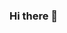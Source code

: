 ### Hi there 👋


<!--

I am a recent graduate from the Technical University of Munich specializing in Machine Learning. I am passionate about developing state-of-the-art AI-based solutions for Computer Vision, NLP as well as time series data. Feel free to reach out to me for any collaborations or possible opportunities.

- 🌱 I’m currently learning AWS Cloud Fundamentals.
- 👯 I’m looking to collaborate on Few Shot Learning, Self Supervised Model Training, and Multi-Modal Architectures.

**PSRahul/PSRahul** is a ✨ _special_ ✨ repository because its `README.md` (this file) appears on your GitHub profile.

Here are some ideas to get you started:

- 🔭 I’m currently working on ...
- 🌱 I’m currently learning ...
- 👯 I’m looking to collaborate on ...
- 🤔 I’m looking for help with ...
- 💬 Ask me about ...
- 📫 How to reach me: ...
- 😄 Pronouns: ...
- ⚡ Fun fact: ...
-->

